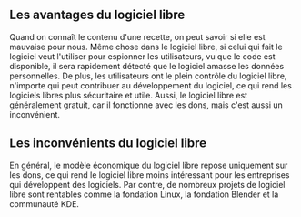 ## Les avantages du logiciel libre
Quand on connaît le contenu d'une recette, on peut savoir si elle est mauvaise pour nous. Même chose dans le logiciel libre, si celui qui fait le logiciel veut l'utiliser pour espionner les utilisateurs, vu que le code est disponible, il sera rapidement détecté que le logiciel amasse les données personnelles. De plus, les utilisateurs ont le plein contrôle du logiciel libre, n'importe qui peut contribuer au développement du logiciel, ce qui rend les logiciels libres plus sécuritaire et utile. Aussi, le logiciel libre est généralement gratuit, car il fonctionne avec les dons, mais c'est aussi un inconvénient.

## Les inconvénients du logiciel libre
En général, le modèle économique du logiciel libre repose uniquement sur les dons, ce qui rend le logiciel libre moins intéressant pour les entreprises qui développent des logiciels. Par contre, de nombreux projets de logiciel libre sont rentables comme la fondation Linux, la fondation Blender et la communauté KDE.
